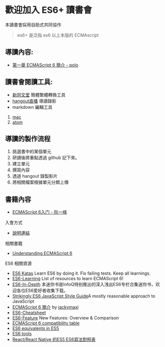 # 歡迎加入 ES6+ 讀書會
本讀書會採用自助式共同協作
>es6+ 是泛指 es6 以上本版的 ECMAscript   

## 導讀內容:
* [第一章 ECMAScript 6 簡介 - polo](chapter-01)

## 讀書會閱讀工具:

* [新同文堂](https://chrome.google.com/webstore/detail/new-tong-wen-tang/ldmgbgaoglmaiblpnphffibpbfchjaeg?hl=zh-TW) 簡體繁體轉換工具
* [hangout直播](https://plus.google.com/hangouts/onair) 導讀錄影
* markdown 編輯工具
 1. [mac](http://superuser.com/questions/616899/github-flavored-markdown-editor-for-osx)
 2. [atom](https://atom.io/)

## 導讀的製作流程
1. 挑選書中的某個單元
2. 研讀後將重點透過 github 記下來。
 1. 建立單元
 2. 撰寫內容
3. 透過 hangout 錄製影片
4. 將相關檔案根據單元分類上傳

## 書籍內容
* [ECMAScript 6入门 - 阮一峰](http://es6.ruanyifeng.com/)

入會方式
* [說明連結](https://softnshare.wordpress.com/portfolio/ecmascript-6%E5%85%A5%E9%96%80%E8%AE%80%E6%9B%B8%E6%9C%83/)

相關書籍

 * [Understanding ECMAScript 6](https://leanpub.com/understandinges6/read)

ES6 相關資源

* [ES6 Katas](http://es6katas.org/) Learn ES6 by doing it. Fix failing tests. Keep all learnings.
* [ES6-Learning](https://github.com/ericdouglas/ES6-Learning) List of resources to learn ECMAScript 6!
* [ES6-In-Depth](http://www.infoq.com/cn/es6-in-depth/) 本迷你书是InfoQ特别推出的深入浅出ES6专栏合集迷你书，欢迎各位ES6爱好者收集下载。
* [Strikingly ES6 JavaScript Style Guide](https://github.com/strikingly/javascript)A mostly reasonable approach to JavaScript
* [ECMAScript 6 簡介](https://hackmd.io/p/4JlFcJKOe#/) by [jackymaxj](https://twitter.com/jackymaxj)
* [ES6-Cheatsheet](http://slides.com/drksephy/ecmascript-2015)
* [ES6-Feature](http://es6-features.org/#Constants) New Features: Overview & Comparison 
* [ECMAScript 6 compatibility table](http://kangax.github.io/compat-table/es6/)
* [ES6 equivalents in ES5](https://github.com/addyosmani/es6-equivalents-in-es5)
* [ES6 tools](https://github.com/addyosmani/es6-tools)
* [React/React Native 的ES5 ES6寫法對照表](http://bbs.reactnative.cn/topic/15/react-react-native-%E7%9A%84es5-es6%E5%86%99%E6%B3%95%E5%AF%B9%E7%85%A7%E8%A1%A8)
